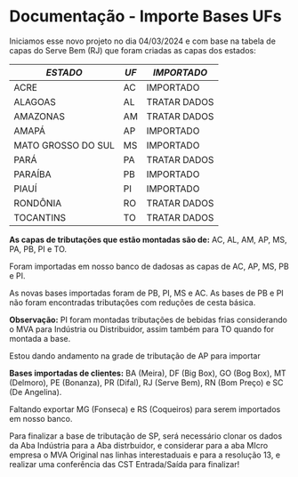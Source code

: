 # Documentação - Importe Bases UFs

Iniciamos esse novo projeto no dia 04/03/2024 e com base na tabela de capas do Serve Bem (RJ) que foram criadas as capas dos estados: 

|***ESTADO***  |***UF*** | ***IMPORTADO*** | 
| ----------| --------------| ----------|
| ACRE | AC | IMPORTADO |
| ALAGOAS | AL | TRATAR DADOS |
| AMAZONAS | AM | TRATAR DADOS |
| AMAPÁ | AP | IMPORTADO |
| MATO GROSSO DO SUL | MS | IMPORTADO |
| PARÁ | PA | TRATAR DADOS |
| PARAÍBA | PB | IMPORTADO |
| PIAUÍ | PI | IMPORTADO |
| RONDÔNIA | RO | TRATAR DADOS |
| TOCANTINS | TO | TRATAR DADOS |





**As capas de tributações que estão montadas são de:** AC, AL, AM, AP, MS, PA, PB, PI e TO.

Foram importadas em nosso banco de dadosas as capas de AC, AP, MS, PB e PI.

As novas bases importadas foram de PB, PI, MS e AC. As bases de PB e PI não foram encontradas tributações com reduções de cesta básica.

**Observação:** PI foram montadas tributações de bebidas frias considerando o MVA para Indústria ou Distribuidor, assim também para TO quando for montada a base.

Estou dando andamento na grade de tributação de AP para importar 

**Bases importadas de clientes:** BA (Meira), DF (Big Box), GO (Bog Box), MT (Delmoro), PE (Bonanza), PR (Difal), RJ (Serve Bem), RN (Bom Preço) e SC (De Angelina).

Faltando exportar MG (Fonseca) e RS (Coqueiros) para serem importados em nosso banco.

Para finalizar a base de tributação de SP, será necessário clonar os dados da Aba Indústria para a Aba distrbuidor, e considerar para a aba MIcro empresa o MVA Original nas linhas interestaduais e para a resolução 13, e realizar uma conferência das CST Entrada/Saída para finalizar!

